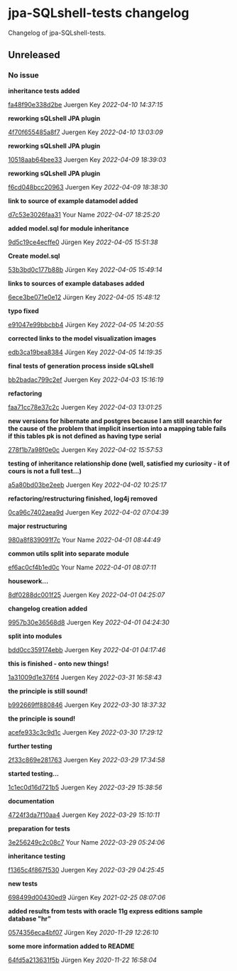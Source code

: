 # jpa-SQLshell-tests changelog

Changelog of jpa-SQLshell-tests.

## Unreleased
### No issue

**inheritance tests added**


[fa48f90e338d2be](https://github.com/elbosso/selfcontained_java_app_archetype/commit/fa48f90e338d2be) Juergen Key *2022-04-10 14:37:15*

**reworking sQLshell JPA plugin**


[4f70f655485a8f7](https://github.com/elbosso/selfcontained_java_app_archetype/commit/4f70f655485a8f7) Juergen Key *2022-04-10 13:03:09*

**reworking sQLshell JPA plugin**


[10518aab64bee33](https://github.com/elbosso/selfcontained_java_app_archetype/commit/10518aab64bee33) Juergen Key *2022-04-09 18:39:03*

**reworking sQLshell JPA plugin**


[f6cd048bcc20963](https://github.com/elbosso/selfcontained_java_app_archetype/commit/f6cd048bcc20963) Juergen Key *2022-04-09 18:38:30*

**link to source of example datamodel added**


[d7c53e3026faa31](https://github.com/elbosso/selfcontained_java_app_archetype/commit/d7c53e3026faa31) Your Name *2022-04-07 18:25:20*

**added model.sql for module inheritance**


[9d5c19ce4ecffe0](https://github.com/elbosso/selfcontained_java_app_archetype/commit/9d5c19ce4ecffe0) Jürgen Key *2022-04-05 15:51:38*

**Create model.sql**


[53b3bd0c177b88b](https://github.com/elbosso/selfcontained_java_app_archetype/commit/53b3bd0c177b88b) Jürgen Key *2022-04-05 15:49:14*

**links to sources of example databases added**


[6ece3be071e0e12](https://github.com/elbosso/selfcontained_java_app_archetype/commit/6ece3be071e0e12) Jürgen Key *2022-04-05 15:48:12*

**typo fixed**


[e91047e99bbcbb4](https://github.com/elbosso/selfcontained_java_app_archetype/commit/e91047e99bbcbb4) Jürgen Key *2022-04-05 14:20:55*

**corrected links to the model visualization images**


[edb3ca19bea8384](https://github.com/elbosso/selfcontained_java_app_archetype/commit/edb3ca19bea8384) Jürgen Key *2022-04-05 14:19:35*

**final tests of generation process inside sQLshell**


[bb2badac799c2ef](https://github.com/elbosso/selfcontained_java_app_archetype/commit/bb2badac799c2ef) Juergen Key *2022-04-03 15:16:19*

**refactoring**


[faa71cc78e37c2c](https://github.com/elbosso/selfcontained_java_app_archetype/commit/faa71cc78e37c2c) Juergen Key *2022-04-03 13:01:25*

**new versions for hibernate and postgres because I am still searchin for the cause of the problem that implicit insertion into a mapping table fails if this tables pk is not defined as having type serial**


[278f1b7a98f0e0c](https://github.com/elbosso/selfcontained_java_app_archetype/commit/278f1b7a98f0e0c) Juergen Key *2022-04-02 15:57:53*

**testing of inheritance relationship done (well, satisfied my curiosity - it of cours is not a full test...)**


[a5a80bd03be2eeb](https://github.com/elbosso/selfcontained_java_app_archetype/commit/a5a80bd03be2eeb) Juergen Key *2022-04-02 10:25:17*

**refactoring/restructuring finished, log4j removed**


[0ca96c7402aea9d](https://github.com/elbosso/selfcontained_java_app_archetype/commit/0ca96c7402aea9d) Juergen Key *2022-04-02 07:04:39*

**major restructuring**


[980a8f839091f7c](https://github.com/elbosso/selfcontained_java_app_archetype/commit/980a8f839091f7c) Your Name *2022-04-01 08:44:49*

**common utils split into separate module**


[ef6ac0cf4b1ed0c](https://github.com/elbosso/selfcontained_java_app_archetype/commit/ef6ac0cf4b1ed0c) Your Name *2022-04-01 08:07:11*

**housework...**


[8df0288dc001f25](https://github.com/elbosso/selfcontained_java_app_archetype/commit/8df0288dc001f25) Juergen Key *2022-04-01 04:25:07*

**changelog creation added**


[9957b30e36568d8](https://github.com/elbosso/selfcontained_java_app_archetype/commit/9957b30e36568d8) Juergen Key *2022-04-01 04:24:30*

**split into modules**


[bdd0cc359174ebb](https://github.com/elbosso/selfcontained_java_app_archetype/commit/bdd0cc359174ebb) Juergen Key *2022-04-01 04:17:46*

**this is finished - onto new things!**


[1a31009d1e376f4](https://github.com/elbosso/selfcontained_java_app_archetype/commit/1a31009d1e376f4) Juergen Key *2022-03-31 16:58:43*

**the principle is still sound!**


[b992669ff880846](https://github.com/elbosso/selfcontained_java_app_archetype/commit/b992669ff880846) Juergen Key *2022-03-30 18:37:32*

**the principle is sound!**


[acefe933c3c9d1c](https://github.com/elbosso/selfcontained_java_app_archetype/commit/acefe933c3c9d1c) Juergen Key *2022-03-30 17:29:12*

**further testing**


[2f33c869e281763](https://github.com/elbosso/selfcontained_java_app_archetype/commit/2f33c869e281763) Juergen Key *2022-03-29 17:34:58*

**started testing...**


[1c1ec0d16d721b5](https://github.com/elbosso/selfcontained_java_app_archetype/commit/1c1ec0d16d721b5) Juergen Key *2022-03-29 15:38:56*

**documentation**


[4724f3da7f10aa4](https://github.com/elbosso/selfcontained_java_app_archetype/commit/4724f3da7f10aa4) Juergen Key *2022-03-29 15:10:11*

**preparation for tests**


[3e256249c2c08c7](https://github.com/elbosso/selfcontained_java_app_archetype/commit/3e256249c2c08c7) Your Name *2022-03-29 05:24:06*

**inheritance testing**


[f1365c4f867f530](https://github.com/elbosso/selfcontained_java_app_archetype/commit/f1365c4f867f530) Juergen Key *2022-03-29 04:25:45*

**new tests**


[698499d00430ed9](https://github.com/elbosso/selfcontained_java_app_archetype/commit/698499d00430ed9) Jürgen Key *2021-02-25 08:07:06*

**added results from tests with oracle 11g express editions sample database "hr"**


[0574356eca4bf07](https://github.com/elbosso/selfcontained_java_app_archetype/commit/0574356eca4bf07) Jürgen Key *2020-11-29 12:26:10*

**some more information added to README**


[64fd5a213631f5b](https://github.com/elbosso/selfcontained_java_app_archetype/commit/64fd5a213631f5b) Jürgen Key *2020-11-22 16:58:04*


